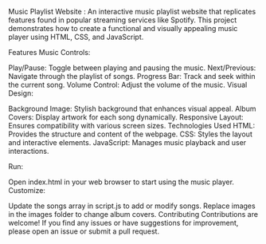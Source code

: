 Music Playlist Website : 
An interactive music playlist website that replicates features found in popular streaming services like Spotify. This project demonstrates how to create a functional and visually appealing music player using HTML, CSS, and JavaScript.

Features
Music Controls:

Play/Pause: Toggle between playing and pausing the music.
Next/Previous: Navigate through the playlist of songs.
Progress Bar: Track and seek within the current song.
Volume Control: Adjust the volume of the music.
Visual Design:

Background Image: Stylish background that enhances visual appeal.
Album Covers: Display artwork for each song dynamically.
Responsive Layout: Ensures compatibility with various screen sizes.
Technologies Used
HTML: Provides the structure and content of the webpage.
CSS: Styles the layout and interactive elements.
JavaScript: Manages music playback and user interactions.

Run:

Open index.html in your web browser to start using the music player.
Customize:

Update the songs array in script.js to add or modify songs.
Replace images in the images folder to change album covers.
Contributing
Contributions are welcome! If you find any issues or have suggestions for improvement, please open an issue or submit a pull request.
